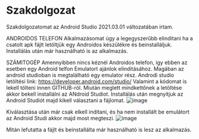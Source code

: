# Szakdolgozat

Szakdolgozatomat az Android Studio 2021.03.01 változatában irtam. 

ANDROIDOS TELEFON
Alkalmazásomat úgy a legegyszerűbb elinditani ha a csatolt apk fájlt letöltjük egy Androidos készülékre és beinstalláljuk.
Installálás után már használható is az alkalmazás.

SZÁMITOGÉP
Amennyibben nincs kéznél Androidos telefon, igy ebben az esetben egy Android telfon Emulatort ajánlok elinditásához. 
Magában az android studioban is megtalálható egy emulator rész. Androdi studio letöltési link:
https://developer.android.com/studio/
Valamint a kódomat is lekell tölteni innen GITHUB-ról.
Miután meglett mindkettőnek a letöltése akkor bekell installálni az ANdroid Studiot.
Installálás után megnyitjuk az Android Studiót majd kikell választani a fájlomat.
![image](https://github.com/Quevadish/Szakdolgozat/assets/76959903/f914165a-84c8-421d-a0b2-3041f2676ed8)

Kiválasztása után már csak elkell inditani, és ha nem installált be emulátort az Android Studi akkor majd most megteszi.
![image](https://github.com/Quevadish/Szakdolgozat/assets/76959903/97315e49-132a-49ba-94df-e4d2fafa269d)

Mitán lefutatta a fájlt és beinstallálta már használható is lesz az alkalmazás. 
